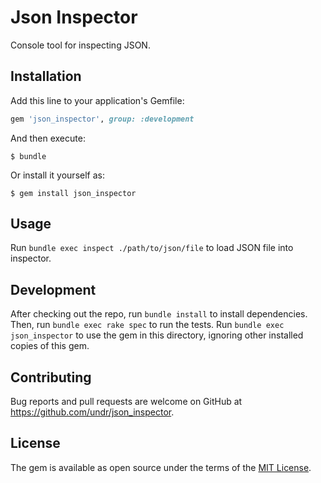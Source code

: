 # Json Inspector

Console tool for inspecting JSON.

## Installation

Add this line to your application's Gemfile:

```ruby
gem 'json_inspector', group: :development
```

And then execute:

```
$ bundle
```

Or install it yourself as:

```
$ gem install json_inspector
```

## Usage

Run `bundle exec inspect ./path/to/json/file` to load JSON file into inspector.

## Development

After checking out the repo, run `bundle install` to install dependencies. Then, run `bundle exec rake spec` to run the tests. Run `bundle exec json_inspector` to use the gem in this directory, ignoring other installed copies of this gem.

## Contributing

Bug reports and pull requests are welcome on GitHub at https://github.com/undr/json_inspector.


## License

The gem is available as open source under the terms of the [MIT License](http://opensource.org/licenses/MIT).

